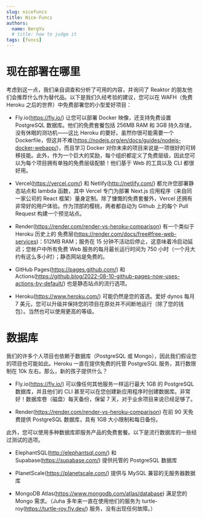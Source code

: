 ```yaml
---
slug: nicefuncs
title: Nice-Funcs
authors:
  name: BergYu
  # title: how to judge it
tags: [funcs]
---
```


# **现在部署在哪里**

考虑到这一点，我们亲自调查和分析了可用的内容，并询问了 Reaktor 的朋友他们会推荐什么作为替代品。以下是我们久经考验的建议，您可以在 WAFH（免费 Heroku 之后的世界）中免费部署您的小型爱好项目：

- Fly.io(https://fly.io/) 让您可以部署 Docker 映像，还支持免费设置 PostgreSQL 数据库。他们的免费套餐包括 256MB RAM 和 3GB 持久存储，没有休眠的测功机——这比 Heroku 的要好。虽然你很可能需要一个 Dockerfile，但这并不难(https://nodejs.org/en/docs/guides/nodejs-docker-webapp/)，而且学习 Docker 对你未来的项目来说是一项很好的可转移技能。此外，作为一个巨大的奖励，每个组织都定义了免费层级，因此您可以为每个项目拥有单独的免费层级配额！他们基于 Web 的工具以及 CLI 都很好用。

- Vercel(https://vercel.com/) 和 Netlify(http://netlify.com/) 都允许您部署静态站点和 lambda 函数，其中 Vercel 专门为部署 Next.js 应用程序（来自同一家公司的 React 框架）量身定制。除了慷慨的免费套餐外，Vercel 还拥有非常好的用户体验。作为顶部的樱桃，两者都自动为 Github 上的每个 Pull Request 构建一个预览站点。

- Render(https://render.com/render-vs-heroku-comparison) 有一个类似于 Heroku 历史上的 免费层(https://render.com/docs/free#free-web-services)：512MB RAM；服务在 15 分钟不活动后停止，这意味着冷启动延迟；您帐户中所有免费 Web 服务的每月最长运行时间为 750 小时（一个月大约有这么多小时）；静态网站是免费的。

- GitHub Pages(https://pages.github.com/) 和 Actions(https://github.blog/2022-08-10-github-pages-now-uses-actions-by-default/) 也是静态站点的流行选项。

- Heroku(https://www.heroku.com/) 可能仍然是您的首选。爱好 dynos 每月 7 美元，您可以升级并保持您的项目在原处并不间断地运行（除了您的钱包）。当然也可以使用更高的等级。

#	**数据库**

我们的许多个人项目也依赖于数据库（PostgreSQL 或 Mongo），因此我们假设您的项目也可能如此。Heroku 一直在提供免费的托管 PostgreSQL 服务，其行数限制在 10k 左右。那么，新的孩子提供什么？

-	Fly.io(https://fly.io/) 可以像任何其他服务一样运行最大 1GB 的 PostgreSQL 数据库，并且他们的 CLI 甚至可以在您创建新应用程序时创建数据库。非常好！数据库卷（磁盘）每天备份，保留 7 天，对于业余项目来说已经足够了。

-	Render(https://render.com/render-vs-heroku-comparison) 在前 90 天免费提供 PostgreSQL 数据库，具有 1GB 大小限制和每日备份。

此外，您可以使用多种数据库即服务产品的免费套餐。以下是流行数据库的一些经过测试的选项。

-	ElephantSQL(http://elephantsql.com/) 和 Supabase(https://supabase.com/) 提供托管的 PostgreSQL 数据库  

-	PlanetScale(https://planetscale.com/) 提供与 MySQL 兼容的无服务器数据库

-	MongoDB Atlas(https://www.mongodb.com/atlas/database) 满足您的 Mongo 需求。（Juha 多年来一直在使用他们的服务为 turtle-roy(https://turtle-roy.fly.dev/) 服务，没有出现任何故障。）
